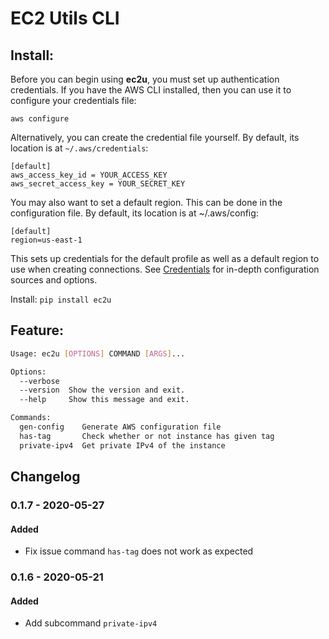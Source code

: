 # EC2 Utils CLI

## Install:
Before you can begin using **ec2u**, you must set up authentication credentials. 
If you have the AWS CLI installed, then you can use it to configure your credentials file:
```
aws configure 
```
Alternatively, you can create the credential file yourself. By default, its location is at `~/.aws/credentials`:
```
[default]
aws_access_key_id = YOUR_ACCESS_KEY
aws_secret_access_key = YOUR_SECRET_KEY
```
You may also want to set a default region. This can be done in the configuration file. By default, its location is at ~/.aws/config:
```
[default]
region=us-east-1
```

This sets up credentials for the default profile as well as a default region to use when creating connections. 
See [Credentials](https://boto3.readthedocs.io/en/latest/guide/configuration.html#guide-configuration) for in-depth configuration sources and options.

Install: `pip install ec2u`

## Feature:
  ```bash
  Usage: ec2u [OPTIONS] COMMAND [ARGS]...

  Options:
    --verbose
    --version  Show the version and exit.
    --help     Show this message and exit.

  Commands:
    gen-config    Generate AWS configuration file
    has-tag       Check whether or not instance has given tag
    private-ipv4  Get private IPv4 of the instance
  ```

## Changelog

### **0.1.7 - 2020-05-27**
#### Added
- Fix issue command `has-tag` does not work as expected

### **0.1.6 - 2020-05-21**
#### Added
- Add subcommand `private-ipv4`
